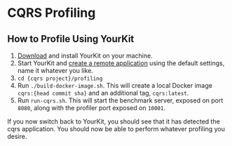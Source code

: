 # CQRS Profiling

## How to Profile Using YourKit

1. [Download](https://www.yourkit.com/java/profiler/download/) and install YourKit on your machine.
2. Start YourKit and [create a remote application](https://www.yourkit.com/docs/java-profiler/2022.9/help/direct_connect.jsp) using the default settings, name it whatever you like.
3. `cd {cqrs project}/profiling`
4. Run `./build-docker-image.sh`.  This will create a local Docker image `cqrs:{head commit sha}` and an additional tag, `cqrs:latest`.
5. Run `run-cqrs.sh`.  This will start the benchmark server, exposed on port `8080`, along with the profiler port exposed on `10001`.

If you now switch back to YourKit, you should see that it has detected the cqrs application.  You should now be able to perform whatever profiling you desire.

